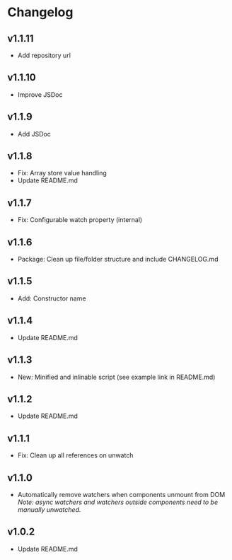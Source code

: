 # Changelog

## v1.1.11
- Add repository url

## v1.1.10
- Improve JSDoc

## v1.1.9
- Add JSDoc

## v1.1.8
- Fix: Array store value handling
- Update README.md

## v1.1.7
- Fix: Configurable watch property (internal)

## v1.1.6
- Package: Clean up file/folder structure and include CHANGELOG.md

## v1.1.5
- Add: Constructor name

## v1.1.4
- Update README.md

## v1.1.3
- New: Minified and inlinable script (see example link in README.md)

## v1.1.2
- Update README.md

## v1.1.1
- Fix: Clean up all references on unwatch

## v1.1.0
- Automatically remove watchers when components unmount from DOM    
*Note: async watchers and watchers outside components need to be manually unwatched.*

## v1.0.2
- Update README.md
